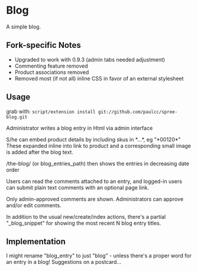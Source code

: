 Blog
====

A simple blog.

Fork-specific Notes
-------------------
* Upgraded to work with 0.9.3 (admin tabs needed adjustment)
* Commenting feature removed
* Product associations removed
* Removed most (if not all) inline CSS in favor of an external stylesheet

Usage
-----

grab with: `script/extension install git://github.com/paulcc/spree-blog.git`
 
Administrator writes a blog entry in Html via admin interface

S/he can embed product details by including skus in \*...\*, eg "\*00120\*"
These expanded inline into link to product and a corresponding small
image is added after the blog text. 

/the-blog/ (or blog_entries_path) then shows the entries in decreasing date order


Users can read the comments attached to an entry, and logged-in users can 
submit plain text comments with an optional page link. 

Only admin-approved comments are shown.  Administrators can approve and/or 
edit comments.


In addition to the usual new/create/index actions, there's a partial
"_blog_snippet" for showing the most recent N blog entry titles.



Implementation
--------------

I might rename "blog_entry" to just "blog" - unless there's a proper word for
an entry in a blog! Suggestions on a postcard...



